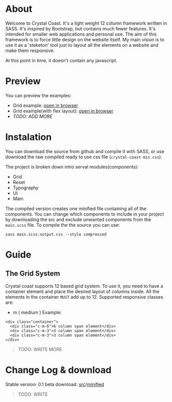 # About
Welcome to Crystal Coast. It's a light weight 12 column framework written in SASS. It's inspired by Bootstrap, but contains much fewer features. It's intended for smaller web applications and personal use.
The aim of this framework is to force little design on the website itself. My main vision is to use it as a 'steketon' tool just to layout all the elements on a website and make them responsive.

At this point in time, it doesn't contain any javascript.

# Preview
You can preview the examples:
  - Grid example: [open in browser](https://htmlpreview.github.io/?https://github.com/dev-cyprium/CrystalCoastFramework/blob/master/example/grid_example.html)
  - Grid example(with flex layout): [open in browser](https://htmlpreview.github.io/?https://github.com/dev-cyprium/CrystalCoastFramework/blob/master/example/grid_example2.html)
  - *TODO: ADD MORE*

# Instalation
You can download the source from github and compile it with SASS, or use download the raw compiled
ready to use css file (`crystal-coast-min.css`).

The project is broken down intro serval modules(components):
  - Grid
  - Reset
  - Typography
  - UI
  - Main

 The compiled version creates one minified file containing all of the components.
 You can change which components to include in your project by downloading the src and exclude
 unwanted components from the `main.scss` file.
 To compile the the source you can use:
 ```shell
 sass main.scss:output.css --style compressed
 ```

# Guide
## The Grid System
Crystal coast supports 12 based grid system. To use it, you need to have a container element and place the desired layout of columns inside. All the elements in the container `MUST` add up to 12.
Supported responsive classes are:
  - m ( medium )
Example:
```
<div class="container">
  <div class="c-m-6">6 column span element</div>
  <div class="c-m-3">3 column span element</div>
  <div class="c-m-3">3 column span element</div>
</div>	
```

> TODO: WRITE MORE

# Change Log & download
Stable version: 0.1 beta download: [src](#)/[minified](#)

> TODO: WRITE
